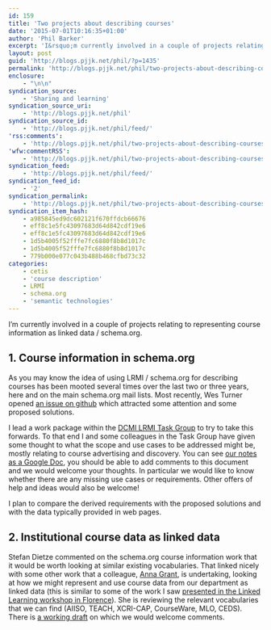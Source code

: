 ```yaml
---
id: 159
title: 'Two projects about describing courses'
date: '2015-07-01T10:16:35+01:00'
author: 'Phil Barker'
excerpt: 'I&rsquo;m currently involved in a couple of projects relating to representing course information as linked data / schema.org. 1. Course information in schema.org As you may know the idea of using LRMI / schema.org for describing courses has been mooted several times over the last two or three years, here and on the main schema.org &hellip; <a href="http://blogs.pjjk.net/phil/two-projects-about-describing-courses/">Continue reading <span>Two projects about describing courses</span> <span>&rarr;</span></a>'
layout: post
guid: 'http://blogs.pjjk.net/phil/?p=1435'
permalink: 'http://blogs.pjjk.net/phil/two-projects-about-describing-courses/'
enclosure:
    - "\n\n"
syndication_source:
    - 'Sharing and learning'
syndication_source_uri:
    - 'http://blogs.pjjk.net/phil'
syndication_source_id:
    - 'http://blogs.pjjk.net/phil/feed/'
'rss:comments':
    - 'http://blogs.pjjk.net/phil/two-projects-about-describing-courses/#comments'
'wfw:commentRSS':
    - 'http://blogs.pjjk.net/phil/two-projects-about-describing-courses/feed/'
syndication_feed:
    - 'http://blogs.pjjk.net/phil/feed/'
syndication_feed_id:
    - '2'
syndication_permalink:
    - 'http://blogs.pjjk.net/phil/two-projects-about-describing-courses/'
syndication_item_hash:
    - a985845ed9dc602121f670ffdcb66676
    - eff8c1e5fc43097683d64d842cdf19e6
    - eff8c1e5fc43097683d64d842cdf19e6
    - 1d5b4005f52fffe7fc6880f8b8d1017c
    - 1d5b4005f52fffe7fc6880f8b8d1017c
    - 779b000e077c043b488b468cfbd73c32
categories:
    - cetis
    - 'course description'
    - LRMI
    - schema.org
    - 'semantic technologies'
---
```


I’m currently involved in a couple of projects relating to representing course information as linked data / schema.org.

## 1. Course information in schema.org

As you may know the idea of using LRMI / schema.org for describing courses has been mooted several times over the last two or three years, here and on the main schema.org mail lists. Most recently, Wes Turner opened [an issue on github](https://github.com/schemaorg/schemaorg/issues/195) which attracted some attention and some proposed solutions.

I lead a work package within the [DCMI LRMI Task Group](http://wiki.dublincore.org/index.php/AB-Comm/ed/LRMI/TG) to try to take this forwards. To that end I and some colleagues in the Task Group have given some thought to what the scope and use cases to be addressed might be, mostly relating to course advertising and discovery. You can see [our notes as a Google Doc](https://goo.gl/CO6vKc), you should be able to add comments to this document and we would welcome your thoughts. In particular we would like to know whether there are any missing use cases or requirements. Other offers of help and ideas would also be welcome!

I plan to compare the derived requirements with the proposed solutions and with the data typically provided in web pages.

## 2. Institutional course data as linked data

Stefan Dietze commented on the schema.org course information work that it would be worth looking at similar existing vocabularies. That linked nicely with some other work that a colleague, [Anna Grant](https://www.linkedin.com/in/annalgrant), is undertaking, looking at how we might represent and use course data from our department as linked data (this is similar to some of the work I saw [presented in the Linked Learning workshop in Florence](http://blogs.pjjk.net/phil/linked-learning-highlights-from-florence-lile2015/)). She is reviewing the relevant vocabularies that we can find (AIISO, TEACH, XCRI-CAP, CourseWare, MLO, CEDS). There is [a working draft](https://goo.gl/2J8P7v) on which we would welcome comments.